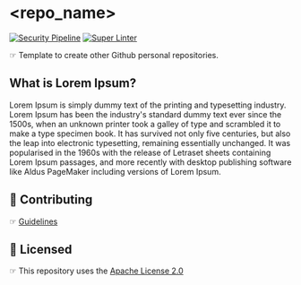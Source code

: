 # <repo_name>

[![Security Pipeline](https://github.com/GuillaumeFalourd/formulas-github/actions/workflows/security_pipeline.yml/badge.svg)](https://github.com/GuillaumeFalourd/formulas-github/actions/workflows/security_pipeline.yml) [![Super Linter](https://github.com/GuillaumeFalourd/formulas-github/actions/workflows/super-linter.yml/badge.svg)](https://github.com/GuillaumeFalourd/formulas-github/actions/workflows/super-linter.yml)

☞ Template to create other Github personal repositories.

## What is Lorem Ipsum?

Lorem Ipsum is simply dummy text of the printing and typesetting industry. Lorem Ipsum has been the industry's standard dummy text ever since the 1500s, when an unknown printer took a galley of type and scrambled it to make a type specimen book. It has survived not only five centuries, but also the leap into electronic typesetting, remaining essentially unchanged. It was popularised in the 1960s with the release of Letraset sheets containing Lorem Ipsum passages, and more recently with desktop publishing software like Aldus PageMaker including versions of Lorem Ipsum.

## 🤝 Contributing

☞ [Guidelines](https://github.com/GuillaumeFalourd/<repo_name>/blob/main/CONTRIBUTING.md)

## 🏅 Licensed

☞ This repository uses the [Apache License 2.0](https://github.com/GuillaumeFalourd/<repo_name>/blob/main/LICENSE)

<!-- ### Contribuidores

<a href="https://github.com/GuillaumeFalourd/<repo_name>/graphs/contributors">
  <img src="https://contrib.rocks/image?repo=GuillaumeFalourd/<repo_name>" />
</a>

(Criado com [contributors-img](https://contrib.rocks)) -->

